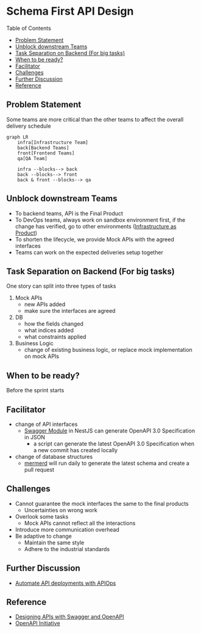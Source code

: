 # Schema First API Design <!-- omit in toc -->

Table of Contents

- [Problem Statement](#problem-statement)
- [Unblock downstream Teams](#unblock-downstream-teams)
- [Task Separation on Backend (For big tasks)](#task-separation-on-backend-for-big-tasks)
- [When to be ready?](#when-to-be-ready)
- [Facilitator](#facilitator)
- [Challenges](#challenges)
- [Further Discussion](#further-discussion)
- [Reference](#reference)

## Problem Statement

Some teams are more critical than the other teams to affect the overall delivery schedule

```mermaid
graph LR
    infra[Infrastructure Team]
    back[Backend Teams]
    front[Frontend Teams]
    qa[QA Team]

    infra --blocks--> back
    back --blocks--> front
    back & front --blocks--> qa
```

## Unblock downstream Teams

- To backend teams, API is the Final Product
- To DevOps teams, always work on sandbox environment first, if the change has verified, go to other environments ([Infrastructure as Product](https://www.thoughtworks.com/insights/articles/infrastructure-as-product "https://www.thoughtworks.com/insights/articles/infrastructure-as-product"))
- To shorten the lifecycle, we provide Mock APIs with the agreed interfaces
- Teams can work on the expected deliveries setup together

## Task Separation on Backend (For big tasks)

One story can split into three types of tasks

1. Mock APIs
   - new APIs added
   - make sure the interfaces are agreed
2. DB
   - how the fields changed
   - what indices added
   - what constraints applied
3. Business Logic
   - change of existing business logic, or replace mock implementation on mock APIs

## When to be ready?

Before the sprint starts

## Facilitator

- change of API interfaces
  - [Swagger Module](https://docs.nestjs.com/openapi/introduction) in NestJS can generate OpenAPI 3.0 Specification in JSON
    - a script can generate the latest OpenAPI 3.0 Specification when a new commit has created locally
- change of database structures
  - [mermerd](https://github.com/KarnerTh/mermerd) will run daily to generate the latest schema and create a pull request

## Challenges

- Cannot guarantee the mock interfaces the same to the final products
  - Uncertainties on wrong work
- Overlook some tasks
  - Mock APIs cannot reflect all the interactions
- Introduce more communication overhead
- Be adaptive to change
  - Maintain the same style
  - Adhere to the industrial standards

## Further Discussion

- [Automate API deployments with APIOps](https://learn.microsoft.com/en-us/azure/architecture/example-scenario/devops/automated-api-deployments-apiops "https://learn.microsoft.com/en-us/azure/architecture/example-scenario/devops/automated-api-deployments-apiops")

## Reference

- [Designing APIs with Swagger and OpenAPI](https://www.manning.com/books/designing-apis-with-swagger-and-openapi "https://www.manning.com/books/designing-apis-with-swagger-and-openapi")
- [OpenAPI Initiative](https://www.openapis.org)
